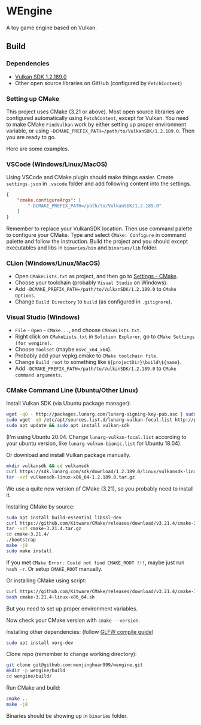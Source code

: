 # WEngine

A toy game engine based on Vulkan.

## Build

### Dependencies

- [Vulkan SDK 1.2.189.0](https://vulkan.lunarg.com/)
- Other open source libraries on GitHub (configured by `FetchContent`)

### Setting up CMake

This project uses CMake (3.21 or above). Most open source libraries are configured automatically using `FetchContent`, except for Vulkan. You need to make CMake `FindVulkan` work by either setting up proper environment variable, or using `-DCMAKE_PREFIX_PATH=/path/to/VulkanSDK/1.2.189.0`. Then you are ready to go.

Here are some examples.

### VSCode (Windows/Linux/MacOS)

Using VSCode and CMake plugin should make things easier. Create `settings.json` in `.vscode` folder and add following content into the settings.

```json
{
    "cmake.configureArgs": [
        "-DCMAKE_PREFIX_PATH=/path/to/VulkanSDK/1.2.189.0"
    ]
}
```

Remember to replace your VulkanSDK location. Then use command palette to configure your CMake. Type and select `CMake: Configure` in command palette and follow the instruction. Build the project and you should except executables and libs in `binaries/bin` and `binaries/lib` folder.

### CLion (Windows/Linux/MacOS)

- Open `CMakeLists.txt` as project, and then go to [Settings - CMake](jetbrains://CLion/settings?name=Build%2C+Execution%2C+Deployment--CMake).
- Choose your toolchain (probably `Visual Studio` on Windows).
- Add `-DCMAKE_PREFIX_PATH=/path/to/VulkanSDK/1.2.189.0` to `CMake Options`.
- Change `Build Directory` to `build` (as configured in `.gitignore`).

### Visual Studio (Windows)

- `File` - `Open` - `CMake...`, and choose `CMakeLists.txt`.
- Right click on `CMakeLists.txt` in `Solution Explorer`, go to `CMake Settings (for wengine)`.
- Choose `Toolset` (maybe `msvc_x64_x64`).
- Probably add your vcpkg.cmake to `CMake toolchain file`.
- Change `Build root` to something like `${projectDir}\build\${name}`.
- Add `-DCMAKE_PREFIX_PATH=/path/to/VulkanSDK/1.2.189.0` to `CMake command arguments`.

### CMake Command Line (Ubuntu/Other Linux)

Install Vulkan SDK (via Ubuntu package manager):
```bash
wget -qO - http://packages.lunarg.com/lunarg-signing-key-pub.asc | sudo apt-key add
sudo wget -qO /etc/apt/sources.list.d/lunarg-vulkan-focal.list http://packages.lunarg.com/vulkan/lunarg-vulkan-focal.list
sudo apt update && sudo apt install vulkan-sdk
```
(I'm using Ubuntu 20.04. Change `lunarg-vulkan-focal.list` according to your ubuntu version, like `lunarg-vulkan-bionic.list` for Ubuntu 18.04).

Or download and install Vulkan package manually.
```bash
mkdir vulkansdk && cd vulkansdk
curl https://sdk.lunarg.com/sdk/download/1.2.189.0/linux/vulkansdk-linux-x86_64-1.2.189.0.tar.gz --output vulkansdk-linux-x86_64-1.2.189.0.tar.gz
tar -xzf vulkansdk-linux-x86_64-1.2.189.0.tar.gz
```

We use a quite new version of CMake (3.21), so you probably need to install it.

Installing CMake by source:
```bash
sudo apt install build-essential libssl-dev
curl https://github.com/Kitware/CMake/releases/download/v3.21.4/cmake-3.21.4.tar.gz --output cmake-3.21.4.tar.gz
tar -xzf cmake-3.21.4.tar.gz
cd cmake-3.21.4/
./bootstrap
make -j8
sudo make install
```
If you met `CMake Error: Could not find CMAKE_ROOT !!!`, maybe just run `hash -r`. Or setup `CMAKE_ROOT` manually.

Or installing CMake using script:
```bash
curl https://github.com/Kitware/CMake/releases/download/v3.21.4/cmake-3.21.4-linux-x86_64.sh --output cmake-3.21.4-linux-x86_64.sh
bash cmake-3.21.4-linux-x86_64.sh
```
But you need to set up proper environment variables.

Now check your CMake version with `cmake --version`.

Installing other dependencies: (follow [GLFW compile guide](https://www.glfw.org/docs/3.3/compile_guide.html))
```bash
sudo apt install xorg-dev
```

Clone repo (remember to change working directory):
```bash
git clone git@github.com:wenjinghuan999/wengine.git
mkdir -p wengine/build
cd wengine/build/
```

Run CMake and build:
```bash
cmake ..
make -j8
```

Binaries should be showing up in `binaries` folder.
